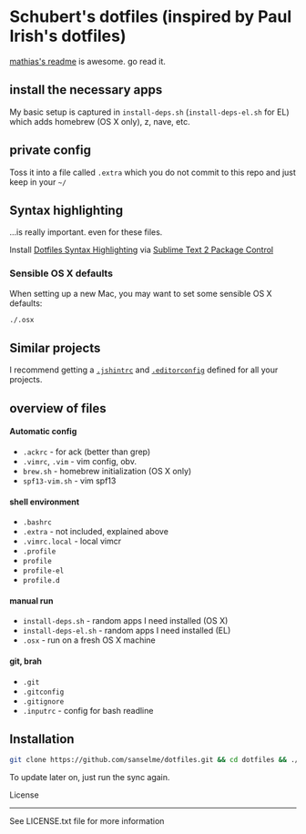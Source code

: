 # Schubert's dotfiles (inspired by Paul Irish's dotfiles)

[mathias's readme](https://github.com/mathiasbynens/dotfiles/) is awesome. go read it.

## install the necessary apps

My basic setup is captured in `install-deps.sh` (`install-deps-el.sh` for EL) which adds homebrew (OS X only), z, nave, etc.

## private config

Toss it into a file called `.extra` which you do not commit to this repo and just keep in your `~/`

## Syntax highlighting

…is really important. even for these files.

Install [Dotfiles Syntax Highlighting](https://github.com/mattbanks/dotfiles-syntax-highlighting-st2) via [Sublime Text 2 Package Control](http://wbond.net/sublime_packages/package_control)


### Sensible OS X defaults

When setting up a new Mac, you may want to set some sensible OS X defaults:

```bash
./.osx
```

## Similar projects

I recommend getting a [`.jshintrc`](https://github.com/jshint/node-jshint/blob/master/.jshintrc) and [`.editorconfig`](http://editorconfig.org/) defined for all your projects.





## overview of files

####  Automatic config
* `.ackrc` - for ack (better than grep)
* `.vimrc`, `.vim` - vim config, obv.
* `brew.sh` - homebrew initialization (OS X only)
* `spf13-vim.sh` - vim spf13

#### shell environment
* `.bashrc`
* `.extra` - not included, explained above
* `.vimrc.local` - local vimcr
* `.profile`
* `profile`
* `profile-el`
* `profile.d`

#### manual run
* `install-deps.sh` - random apps I need installed (OS X)
* `install-deps-el.sh` - random apps I need installed (EL)
* `.osx` - run on a fresh OS X machine

#### git, brah
* `.git`
* `.gitconfig`
* `.gitignore`
* `.inputrc` - config for bash readline


## Installation

```bash
git clone https://github.com/sanselme/dotfiles.git && cd dotfiles && ./install-deps (./install-deps-el for EL) && ./sync.sh
```

To update later on, just run the sync again.

License
*******
See LICENSE.txt file for more information
